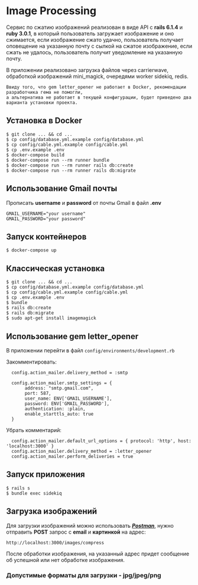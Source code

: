 # Image Processing

Cервис по сжатию изображений реализован в виде API с **rails 6.1.4** и **ruby 3.0.1**, 
в который пользователь загружает изображение и оно сжимается, если изображение сжато удачно, пользователь
 получает оповещение на указанную почту с сылкой на сжатое изображение, если сжать не удалось, пользователь получит уведомление на
 указанную почту.

В приложении реализовано загрузка файлов через carrierwave, обработкой изображений mini_magick,
очередями worker sidekiq, redis.
```
Ввиду того, что gem letter_opener не работает в Docker, рекомендации разработчика гема не помогли, 
а альтернатива не работает в текущей конфигурации, будет приведено два варианта установки проекта.
```
## Установка в Docker
```bigquery
$ git clone ... && cd ...
$ cp config/database.yml.example config/database.yml
$ cp config/cable.yml.example config/cable.yml
$ cp .env.example .env
$ docker-compose build
$ docker-compose run --rm runner bundle
$ docker-compose run --rm runner rails db:create
$ docker-compose run --rm runner rails db:migrate
```
## Использование Gmail почты
Прописать **username** и **password** от почты Gmail в файл **.env**
```bigquery
GMAIL_USERNAME="your username"
GMAIL_PASSWORD="your password"
``` 
## Запуск контейнеров
`$ docker-compose up`

## Классическая установка
```bigquery
$ git clone ... && cd ...
$ cp config/database.yml.example config/database.yml
$ cp config/cable.yml.example config/cable.yml
$ cp .env.example .env
$ bundle
$ rails db:create
$ rails db:migrate
$ sudo apt-get install imagemagick
```

## Использование gem letter_opener
В приложении перейти в файл `config/environments/development.rb`

Закомментировать:
```bigquery
  config.action_mailer.delivery_method = :smtp

  config.action_mailer.smtp_settings = {
       address: "smtp.gmail.com",
       port: 587,
       user_name: ENV['GMAIL_USERNAME'],
       password: ENV['GMAIL_PASSWORD'],
       authentication: :plain,
       enable_starttls_auto: true
  }
```

Убрать комментарий:
```bigquery
  config.action_mailer.default_url_options = { protocol: 'http', host: 'localhost:3000' }
  config.action_mailer.delivery_method = :letter_opener
  config.action_mailer.perform_deliveries = true
``` 

## Запуск приложения
```bigquery
$ rails s
$ bundle exec sidekiq
```

## Загрузка изображений
Для загрузки изображений можно использовать ***[Postman][1]***, нужно отправить **POST**
запрос с **email** и **картинкой** на адрес:

`http://localhost:3000/images/compress`

После обработки изображения, на указанный адрес придет сообщение об успешной или нет
обработке изображения.

### Допустимые форматы для загрузки - jpg/jpeg/png

[1]: https://www.postman.com/
